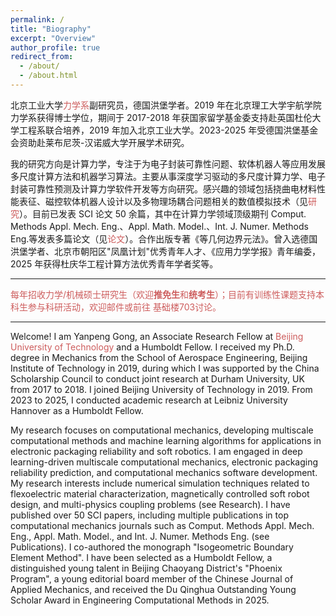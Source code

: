 ```yaml
---
permalink: /
title: "Biography"
excerpt: "Overview"
author_profile: true
redirect_from:
  - /about/
  - /about.html
---
```


北京工业大学<a href="https://www.bjut.edu.cn/" style="text-decoration:none;color:indianred;">力学系</a>副研究员，德国洪堡学者。2019 年在北京理工大学宇航学院力学系获得博士学位，期间于 2017-2018 年获国家留学基金委支持赴英国杜伦大学工程系联合培养，2019 年加入北京工业大学。2023-2025 年受德国洪堡基金会资助赴莱布尼茨-汉诺威大学开展学术研究。

我的研究方向是计算力学，专注于为电子封装可靠性问题、软体机器人等应用发展多尺度计算方法和机器学习算法。主要从事深度学习驱动的多尺度计算力学、电子封装可靠性预测及计算力学软件开发等方向研究。感兴趣的领域包括挠曲电材料性能表征、磁控软体机器人设计以及多物理场耦合问题相关的数值模拟技术（见<a href="https://yanpeng-gong.github.io/research/" style="text-decoration:none;color:indianred;">研究</a>）。目前已发表 SCI 论文 50 余篇，其中在计算力学领域顶级期刊 Comput. Methods Appl. Mech. Eng.、Appl. Math. Model.、Int. J. Numer. Methods Eng.等发表多篇论文（见<a href="https://yanpeng-gong.github.io/publications/" style="text-decoration:none;color:indianred;">论文</a>）。合作出版专著《等几何边界元法》。曾入选德国洪堡学者、北京市朝阳区"凤凰计划"优秀青年人才、《应用力学学报》青年编委，2025 年获得杜庆华工程计算方法优秀青年学者奖等。

<hr>

<p style="color:indianred;">每年招收力学/机械硕士研究生（欢迎<strong>推免生</strong>和<strong>统考生</strong>）；目前有训练性课题支持本科生参与科研活动，欢迎<a href="mailto:yanpeng.gong@bjut.edu.cn" style="text-decoration:none;color:indianred;"><i class="fas fa-fw fa-envelope" style="color:indianred"></i>邮件</a>或前往<a href="https://map.baidu.com/poi/%E5%8C%97%E5%B7%A5%E5%A4%A7%E8%A5%BF%E6%A0%A1%E5%8C%BA-%E5%9F%BA%E7%A1%80%E6%A5%BC/@12966984.011321558,4821348.059172729,19z?uid=32a7781ceabaac6279dbd25a&ugc_type=3&ugc_ver=1&device_ratio=2&compat=1&pcevaname=pc4.1&querytype=detailConInfo&da_src=shareurl" style="text-decoration:none;color:indianred;"><i class="fa fa-fw fa-map-marker" style="color:indianred"></i> 基础楼703</a>讨论。</p>

<hr>

Welcome! I am Yanpeng Gong, an Associate Research Fellow at <a href="https://www.bjut.edu.cn/" style="text-decoration:none;color:indianred;"> Beijing University of Technology </a> and a Humboldt Fellow. I received my Ph.D. degree in Mechanics from the School of Aerospace Engineering, Beijing Institute of Technology in 2019, during which I was supported by the China Scholarship Council to conduct joint research at Durham University, UK from 2017 to 2018. I joined Beijing University of Technology in 2019. From 2023 to 2025, I conducted academic research at Leibniz University Hannover as a Humboldt Fellow.

My research focuses on computational mechanics, developing multiscale computational methods and machine learning algorithms for applications in electronic packaging reliability and soft robotics. I am engaged in deep learning-driven multiscale computational mechanics, electronic packaging reliability prediction, and computational mechanics software development. My research interests include numerical simulation techniques related to flexoelectric material characterization, magnetically controlled soft robot design, and multi-physics coupling problems (see Research). I have published over 50 SCI papers, including multiple publications in top computational mechanics journals such as Comput. Methods Appl. Mech. Eng., Appl. Math. Model., and Int. J. Numer. Methods Eng. (see Publications). I co-authored the monograph "Isogeometric Boundary Element Method". I have been selected as a Humboldt Fellow, a distinguished young talent in Beijing Chaoyang District's "Phoenix Program", a young editorial board member of the Chinese Journal of Applied Mechanics, and received the Du Qinghua Outstanding Young Scholar Award in Engineering Computational Methods in 2025.
